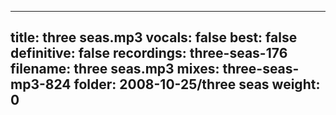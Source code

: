 
---
title: three seas.mp3
vocals: false
best: false
definitive: false
recordings: three-seas-176
filename: three seas.mp3
mixes: three-seas-mp3-824
folder: 2008-10-25/three seas
weight: 0
---
